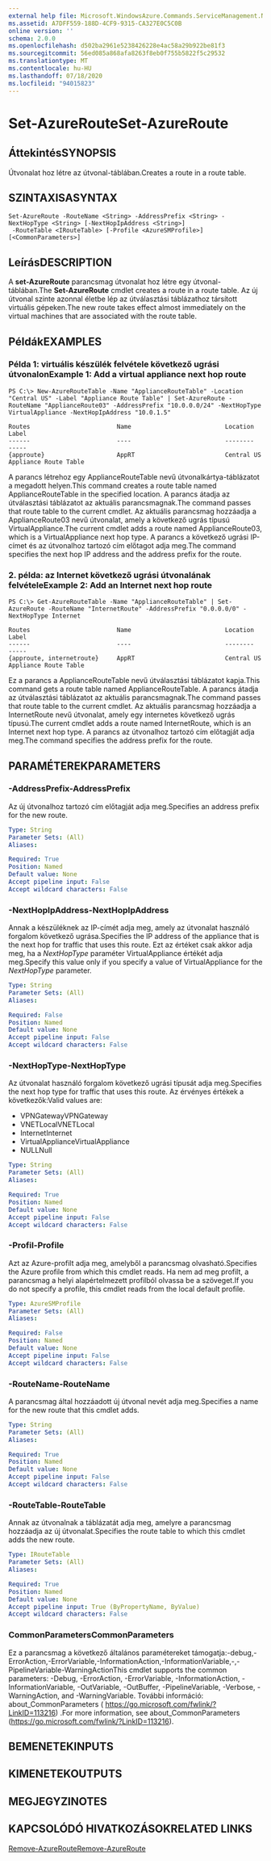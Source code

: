 ```yaml
---
external help file: Microsoft.WindowsAzure.Commands.ServiceManagement.Network.dll-Help.xml
ms.assetid: A7DFF559-188D-4CF9-9315-CA327E0C5C0B
online version: ''
schema: 2.0.0
ms.openlocfilehash: d502ba2961e5238426228e4ac58a29b922be81f3
ms.sourcegitcommit: 56ed085a868afa8263f8eb0f755b5822f5c29532
ms.translationtype: MT
ms.contentlocale: hu-HU
ms.lasthandoff: 07/18/2020
ms.locfileid: "94015823"
---
```

# <span data-ttu-id="ffe7a-101">Set-AzureRoute</span><span class="sxs-lookup"><span data-stu-id="ffe7a-101">Set-AzureRoute</span></span>

## <span data-ttu-id="ffe7a-102">Áttekintés</span><span class="sxs-lookup"><span data-stu-id="ffe7a-102">SYNOPSIS</span></span>
<span data-ttu-id="ffe7a-103">Útvonalat hoz létre az útvonal-táblában.</span><span class="sxs-lookup"><span data-stu-id="ffe7a-103">Creates a route in a route table.</span></span>

## <span data-ttu-id="ffe7a-104">SZINTAXISA</span><span class="sxs-lookup"><span data-stu-id="ffe7a-104">SYNTAX</span></span>

```
Set-AzureRoute -RouteName <String> -AddressPrefix <String> -NextHopType <String> [-NextHopIpAddress <String>]
 -RouteTable <IRouteTable> [-Profile <AzureSMProfile>] [<CommonParameters>]
```

## <span data-ttu-id="ffe7a-105">Leírás</span><span class="sxs-lookup"><span data-stu-id="ffe7a-105">DESCRIPTION</span></span>
<span data-ttu-id="ffe7a-106">A **set-AzureRoute** parancsmag útvonalat hoz létre egy útvonal-táblában.</span><span class="sxs-lookup"><span data-stu-id="ffe7a-106">The **Set-AzureRoute** cmdlet creates a route in a route table.</span></span>
<span data-ttu-id="ffe7a-107">Az új útvonal szinte azonnal életbe lép az útválasztási táblázathoz társított virtuális gépeken.</span><span class="sxs-lookup"><span data-stu-id="ffe7a-107">The new route takes effect almost immediately on the virtual machines that are associated with the route table.</span></span>

## <span data-ttu-id="ffe7a-108">Példák</span><span class="sxs-lookup"><span data-stu-id="ffe7a-108">EXAMPLES</span></span>

### <span data-ttu-id="ffe7a-109">Példa 1: virtuális készülék felvétele következő ugrási útvonalon</span><span class="sxs-lookup"><span data-stu-id="ffe7a-109">Example 1: Add a virtual appliance next hop route</span></span>
```
PS C:\> New-AzureRouteTable -Name "ApplianceRouteTable" -Location "Central US" -Label "Appliance Route Table" | Set-AzureRoute -RouteName "ApplianceRoute03" -AddressPrefix "10.0.0.0/24" -NextHopType VirtualAppliance -NextHopIpAddress "10.0.1.5"

Routes                        Name                          Location                      Label
------                        ----                          --------                      -----
{approute}                    AppRT                         Central US                    Appliance Route Table
```

<span data-ttu-id="ffe7a-110">A parancs létrehoz egy ApplianceRouteTable nevű útvonalkártya-táblázatot a megadott helyen.</span><span class="sxs-lookup"><span data-stu-id="ffe7a-110">This command creates a route table named ApplianceRouteTable in the specified location.</span></span>
<span data-ttu-id="ffe7a-111">A parancs átadja az útválasztási táblázatot az aktuális parancsmagnak.</span><span class="sxs-lookup"><span data-stu-id="ffe7a-111">The command passes that route table to the current cmdlet.</span></span>
<span data-ttu-id="ffe7a-112">Az aktuális parancsmag hozzáadja a ApplianceRoute03 nevű útvonalat, amely a következő ugrás típusú VirtualAppliance.</span><span class="sxs-lookup"><span data-stu-id="ffe7a-112">The current cmdlet adds a route named ApplianceRoute03, which is a VirtualAppliance next hop type.</span></span>
<span data-ttu-id="ffe7a-113">A parancs a következő ugrási IP-címet és az útvonalhoz tartozó cím előtagot adja meg.</span><span class="sxs-lookup"><span data-stu-id="ffe7a-113">The command specifies the next hop IP address and the address prefix for the route.</span></span>

### <span data-ttu-id="ffe7a-114">2. példa: az Internet következő ugrási útvonalának felvétele</span><span class="sxs-lookup"><span data-stu-id="ffe7a-114">Example 2: Add an Internet next hop route</span></span>
```
PS C:\> Get-AzureRouteTable -Name "ApplianceRouteTable" | Set-AzureRoute -RouteName "InternetRoute" -AddressPrefix "0.0.0.0/0" -NextHopType Internet

Routes                        Name                          Location                      Label
------                        ----                          --------                      -----
{approute, internetroute}     AppRT                         Central US                    Appliance Route Table
```

<span data-ttu-id="ffe7a-115">Ez a parancs a ApplianceRouteTable nevű útválasztási táblázatot kapja.</span><span class="sxs-lookup"><span data-stu-id="ffe7a-115">This command gets a route table named ApplianceRouteTable.</span></span>
<span data-ttu-id="ffe7a-116">A parancs átadja az útválasztási táblázatot az aktuális parancsmagnak.</span><span class="sxs-lookup"><span data-stu-id="ffe7a-116">The command passes that route table to the current cmdlet.</span></span>
<span data-ttu-id="ffe7a-117">Az aktuális parancsmag hozzáadja a InternetRoute nevű útvonalat, amely egy internetes következő ugrás típusú.</span><span class="sxs-lookup"><span data-stu-id="ffe7a-117">The current cmdlet adds a route named InternetRoute, which is an Internet next hop type.</span></span>
<span data-ttu-id="ffe7a-118">A parancs az útvonalhoz tartozó cím előtagját adja meg.</span><span class="sxs-lookup"><span data-stu-id="ffe7a-118">The command specifies the address prefix for the route.</span></span>

## <span data-ttu-id="ffe7a-119">PARAMÉTEREK</span><span class="sxs-lookup"><span data-stu-id="ffe7a-119">PARAMETERS</span></span>

### <span data-ttu-id="ffe7a-120">-AddressPrefix</span><span class="sxs-lookup"><span data-stu-id="ffe7a-120">-AddressPrefix</span></span>
<span data-ttu-id="ffe7a-121">Az új útvonalhoz tartozó cím előtagját adja meg.</span><span class="sxs-lookup"><span data-stu-id="ffe7a-121">Specifies an address prefix for the new route.</span></span>

```yaml
Type: String
Parameter Sets: (All)
Aliases: 

Required: True
Position: Named
Default value: None
Accept pipeline input: False
Accept wildcard characters: False
```

### <span data-ttu-id="ffe7a-122">-NextHopIpAddress</span><span class="sxs-lookup"><span data-stu-id="ffe7a-122">-NextHopIpAddress</span></span>
<span data-ttu-id="ffe7a-123">Annak a készüléknek az IP-címét adja meg, amely az útvonalat használó forgalom következő ugrása.</span><span class="sxs-lookup"><span data-stu-id="ffe7a-123">Specifies the IP address of the appliance that is the next hop for traffic that uses this route.</span></span>
<span data-ttu-id="ffe7a-124">Ezt az értéket csak akkor adja meg, ha a *NextHopType* paraméter VirtualAppliance értékét adja meg.</span><span class="sxs-lookup"><span data-stu-id="ffe7a-124">Specify this value only if you specify a value of VirtualAppliance for the *NextHopType* parameter.</span></span>

```yaml
Type: String
Parameter Sets: (All)
Aliases: 

Required: False
Position: Named
Default value: None
Accept pipeline input: False
Accept wildcard characters: False
```

### <span data-ttu-id="ffe7a-125">-NextHopType</span><span class="sxs-lookup"><span data-stu-id="ffe7a-125">-NextHopType</span></span>
<span data-ttu-id="ffe7a-126">Az útvonalat használó forgalom következő ugrási típusát adja meg.</span><span class="sxs-lookup"><span data-stu-id="ffe7a-126">Specifies the next hop type for traffic that uses this route.</span></span>
<span data-ttu-id="ffe7a-127">Az érvényes értékek a következők:</span><span class="sxs-lookup"><span data-stu-id="ffe7a-127">Valid values are:</span></span> 

- <span data-ttu-id="ffe7a-128">VPNGateway</span><span class="sxs-lookup"><span data-stu-id="ffe7a-128">VPNGateway</span></span>
- <span data-ttu-id="ffe7a-129">VNETLocal</span><span class="sxs-lookup"><span data-stu-id="ffe7a-129">VNETLocal</span></span>
- <span data-ttu-id="ffe7a-130">Internet</span><span class="sxs-lookup"><span data-stu-id="ffe7a-130">Internet</span></span>
- <span data-ttu-id="ffe7a-131">VirtualAppliance</span><span class="sxs-lookup"><span data-stu-id="ffe7a-131">VirtualAppliance</span></span>
- <span data-ttu-id="ffe7a-132">NULL</span><span class="sxs-lookup"><span data-stu-id="ffe7a-132">Null</span></span>

```yaml
Type: String
Parameter Sets: (All)
Aliases: 

Required: True
Position: Named
Default value: None
Accept pipeline input: False
Accept wildcard characters: False
```

### <span data-ttu-id="ffe7a-133">-Profil</span><span class="sxs-lookup"><span data-stu-id="ffe7a-133">-Profile</span></span>
<span data-ttu-id="ffe7a-134">Azt az Azure-profilt adja meg, amelyből a parancsmag olvasható.</span><span class="sxs-lookup"><span data-stu-id="ffe7a-134">Specifies the Azure profile from which this cmdlet reads.</span></span> <span data-ttu-id="ffe7a-135">Ha nem ad meg profilt, a parancsmag a helyi alapértelmezett profilból olvassa be a szöveget.</span><span class="sxs-lookup"><span data-stu-id="ffe7a-135">If you do not specify a profile, this cmdlet reads from the local default profile.</span></span>

```yaml
Type: AzureSMProfile
Parameter Sets: (All)
Aliases: 

Required: False
Position: Named
Default value: None
Accept pipeline input: False
Accept wildcard characters: False
```

### <span data-ttu-id="ffe7a-136">-RouteName</span><span class="sxs-lookup"><span data-stu-id="ffe7a-136">-RouteName</span></span>
<span data-ttu-id="ffe7a-137">A parancsmag által hozzáadott új útvonal nevét adja meg.</span><span class="sxs-lookup"><span data-stu-id="ffe7a-137">Specifies a name for the new route that this cmdlet adds.</span></span>

```yaml
Type: String
Parameter Sets: (All)
Aliases: 

Required: True
Position: Named
Default value: None
Accept pipeline input: False
Accept wildcard characters: False
```

### <span data-ttu-id="ffe7a-138">-RouteTable</span><span class="sxs-lookup"><span data-stu-id="ffe7a-138">-RouteTable</span></span>
<span data-ttu-id="ffe7a-139">Annak az útvonalnak a táblázatát adja meg, amelyre a parancsmag hozzáadja az új útvonalat.</span><span class="sxs-lookup"><span data-stu-id="ffe7a-139">Specifies the route table to which this cmdlet adds the new route.</span></span>

```yaml
Type: IRouteTable
Parameter Sets: (All)
Aliases: 

Required: True
Position: Named
Default value: None
Accept pipeline input: True (ByPropertyName, ByValue)
Accept wildcard characters: False
```

### <span data-ttu-id="ffe7a-140">CommonParameters</span><span class="sxs-lookup"><span data-stu-id="ffe7a-140">CommonParameters</span></span>
<span data-ttu-id="ffe7a-141">Ez a parancsmag a következő általános paramétereket támogatja:-debug,-ErrorAction,-ErrorVariable,-InformationAction,-InformationVariable,-,-PipelineVariable-WarningAction</span><span class="sxs-lookup"><span data-stu-id="ffe7a-141">This cmdlet supports the common parameters: -Debug, -ErrorAction, -ErrorVariable, -InformationAction, -InformationVariable, -OutVariable, -OutBuffer, -PipelineVariable, -Verbose, -WarningAction, and -WarningVariable.</span></span> <span data-ttu-id="ffe7a-142">További információ: about_CommonParameters ( https://go.microsoft.com/fwlink/?LinkID=113216) .</span><span class="sxs-lookup"><span data-stu-id="ffe7a-142">For more information, see about_CommonParameters (https://go.microsoft.com/fwlink/?LinkID=113216).</span></span>

## <span data-ttu-id="ffe7a-143">BEMENETEK</span><span class="sxs-lookup"><span data-stu-id="ffe7a-143">INPUTS</span></span>

## <span data-ttu-id="ffe7a-144">KIMENETEK</span><span class="sxs-lookup"><span data-stu-id="ffe7a-144">OUTPUTS</span></span>

## <span data-ttu-id="ffe7a-145">MEGJEGYZI</span><span class="sxs-lookup"><span data-stu-id="ffe7a-145">NOTES</span></span>

## <span data-ttu-id="ffe7a-146">KAPCSOLÓDÓ HIVATKOZÁSOK</span><span class="sxs-lookup"><span data-stu-id="ffe7a-146">RELATED LINKS</span></span>

[<span data-ttu-id="ffe7a-147">Remove-AzureRoute</span><span class="sxs-lookup"><span data-stu-id="ffe7a-147">Remove-AzureRoute</span></span>](./Remove-AzureRoute.md)


